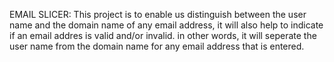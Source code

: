 EMAIL SLICER: This project is to enable us distinguish between the user name and the domain name of any email address,
it will also help to indicate if an email addres is valid and/or invalid.
in other words, it will seperate the user name from the domain name for any email address that is entered.